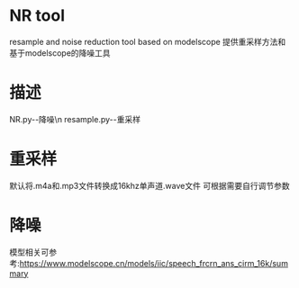 # NR tool
resample and noise reduction tool based on modelscope
提供重采样方法和基于modelscope的降噪工具

# 描述
NR.py--降噪\n
resample.py--重采样

# 重采样
默认将.m4a和.mp3文件转换成16khz单声道.wave文件
可根据需要自行调节参数

# 降噪
模型相关可参考:https://www.modelscope.cn/models/iic/speech_frcrn_ans_cirm_16k/summary
